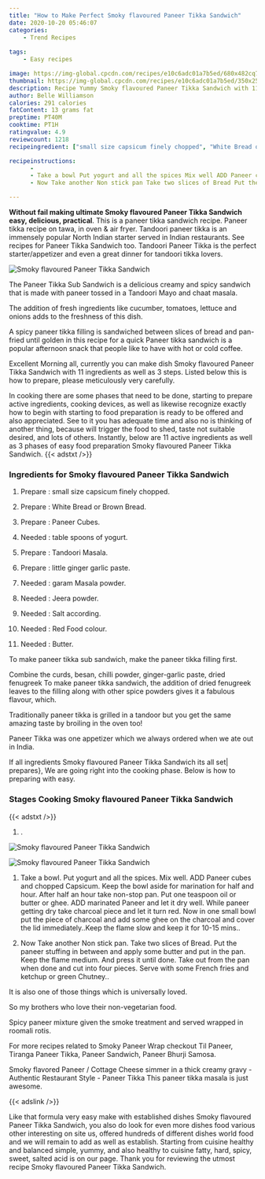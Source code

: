 ```yaml
---
title: "How to Make Perfect Smoky flavoured Paneer Tikka Sandwich"
date: 2020-10-20 05:46:07
categories:
    - Trend Recipes
    
tags:
    - Easy recipes

image: https://img-global.cpcdn.com/recipes/e10c6adc01a7b5ed/680x482cq70/smoky-flavoured-paneer-tikka-sandwich-recipe-main-photo.jpg
thumbnail: https://img-global.cpcdn.com/recipes/e10c6adc01a7b5ed/350x250cq70/smoky-flavoured-paneer-tikka-sandwich-recipe-main-photo.jpg
description: Recipe Yummy Smoky flavoured Paneer Tikka Sandwich with 11 ingredients and 3 stages of easy cooking.
author: Belle Williamson
calories: 291 calories
fatContent: 13 grams fat
preptime: PT40M
cooktime: PT1H
ratingvalue: 4.9
reviewcount: 1218
recipeingredient: ["small size capsicum finely chopped", "White Bread or Brown Bread", "Paneer Cubes", "table spoons of yogurt", "Tandoori Masala", "little ginger garlic paste", "garam Masala powder", "Jeera powder", "Salt according", "Red Food colour", "Butter"]

recipeinstructions: 
      -  
      - Take a bowl Put yogurt and all the spices Mix well ADD Paneer cubes and chopped Capsicum Keep the bowl aside for marination for half and hour After half an hour take nonstop pan Put one teaspoon oil or butter or ghee ADD marinated Paneer and let it dry well While paneer getting dry take charcoal piece and let it turn red Now in one small bowl put the piece of charcoal and add some ghee on the charcoal and cover the lid immediatelyKeep the flame slow and keep it for 1015 mins 
      - Now Take another Non stick pan Take two slices of Bread Put the paneer stuffing in between and apply some butter and put in the pan Keep the flame medium And press it until done Take out from the pan when done and cut into four pieces Serve with some French fries and ketchup or green Chutney

---
```




**Without fail making ultimate Smoky flavoured Paneer Tikka Sandwich easy, delicious, practical**. This is a paneer tikka sandwich recipe. Paneer tikka recipe on tawa, in oven &amp; air fryer. Tandoori paneer tikka is an immensely popular North Indian starter served in Indian restaurants. See recipes for Paneer Tikka Sandwich too. Tandoori Paneer Tikka is the perfect starter/appetizer and even a great dinner for tandoori tikka lovers.


![Smoky flavoured Paneer Tikka Sandwich](https://img-global.cpcdn.com/recipes/e10c6adc01a7b5ed/680x482cq70/smoky-flavoured-paneer-tikka-sandwich-recipe-main-photo.jpg "Smoky flavoured Paneer Tikka Sandwich")



The Paneer Tikka Sub Sandwich is a delicious creamy and spicy sandwich that is made with paneer tossed in a Tandoori Mayo and chaat masala.

The addition of fresh ingredients like cucumber, tomatoes, lettuce and onions adds to the freshness of this dish.

A spicy paneer tikka filling is sandwiched between slices of bread and pan-fried until golden in this recipe for a quick Paneer tikka sandwich is a popular afternoon snack that people like to have with hot or cold coffee.


Excellent Morning all, currently you can make dish Smoky flavoured Paneer Tikka Sandwich with 11 ingredients as well as 3 steps. Listed below this is how to prepare, please meticulously very carefully.

In cooking there are some phases that need to be done, starting to prepare active ingredients, cooking devices, as well as likewise recognize exactly how to begin with starting to food preparation is ready to be offered and also appreciated. See to it you has adequate time and also no is thinking of another thing, because will trigger the food to shed, taste not suitable desired, and lots of others. Instantly, below are 11 active ingredients as well as 3 phases of easy food preparation Smoky flavoured Paneer Tikka Sandwich.
{{< adstxt />}}

### Ingredients for Smoky flavoured Paneer Tikka Sandwich


1. Prepare  : small size capsicum finely chopped.

1. Prepare  : White Bread or Brown Bread.

1. Prepare  : Paneer Cubes.

1. Needed  : table spoons of yogurt.

1. Prepare  : Tandoori Masala.

1. Prepare  : little ginger garlic paste.

1. Needed  : garam Masala powder.

1. Needed  : Jeera powder.

1. Needed  : Salt according.

1. Needed  : Red Food colour.

1. Needed  : Butter.


To make paneer tikka sub sandwich, make the paneer tikka filling first.

Combine the curds, besan, chilli powder, ginger-garlic paste, dried fenugreek To make paneer tikka sandwich, the addition of dried fenugreek leaves to the filling along with other spice powders gives it a fabulous flavour, which.

Traditionally paneer tikka is grilled in a tandoor but you get the same amazing taste by broiling in the oven too!

Paneer Tikka was one appetizer which we always ordered when we ate out in India.


If all ingredients Smoky flavoured Paneer Tikka Sandwich its all set| prepares}, We are going right into the cooking phase. Below is how to preparing with easy.

### Stages Cooking Smoky flavoured Paneer Tikka Sandwich

{{< adstxt />}}


1. .



![Smoky flavoured Paneer Tikka Sandwich](https://img-global.cpcdn.com/steps/8fc974686b874e18/160x128cq70/smoky-flavoured-paneer-tikka-sandwich-recipe-step-1-photo.jpg" "Smoky flavoured Paneer Tikka Sandwich")

![Smoky flavoured Paneer Tikka Sandwich](https://img-global.cpcdn.com/steps/5604ad763aeba2c5/160x128cq70/smoky-flavoured-paneer-tikka-sandwich-recipe-step-1-photo.jpg" "Smoky flavoured Paneer Tikka Sandwich")



1. Take a bowl. Put yogurt and all the spices. Mix well. ADD Paneer cubes and chopped Capsicum. Keep the bowl aside for marination for half and hour. After half an hour take non-stop pan. Put one teaspoon oil or butter or ghee. ADD marinated Paneer and let it dry well. While paneer getting dry take charcoal piece and let it turn red. Now in one small bowl put the piece of charcoal and add some ghee on the charcoal and cover the lid immediately..Keep the flame slow and keep it for 10-15 mins..



1. Now Take another Non stick pan. Take two slices of Bread. Put the paneer stuffing in between and apply some butter and put in the pan. Keep the flame medium. And press it until done. Take out from the pan when done and cut into four pieces. Serve with some French fries and ketchup or green Chutney..




It is also one of those things which is universally loved.

So my brothers who love their non-vegetarian food.

Spicy paneer mixture given the smoke treatment and served wrapped in roomali rotis.

For more recipes related to Smoky Paneer Wrap checkout Til Paneer, Tiranga Paneer Tikka, Paneer Sandwich, Paneer Bhurji Samosa.

Smoky flavored Paneer / Cottage Cheese simmer in a thick creamy gravy - Authentic Restaurant Style - Paneer Tikka This paneer tikka masala is just awesome.


{{< adslink />}}

Like that formula very easy make with established dishes Smoky flavoured Paneer Tikka Sandwich, you also do look for even more dishes food various other interesting on site us, offered hundreds of different dishes world food and we will remain to add as well as establish. Starting from cuisine healthy and balanced simple, yummy, and also healthy to cuisine fatty, hard, spicy, sweet, salted acid is on our page. Thank you for reviewing the utmost recipe Smoky flavoured Paneer Tikka Sandwich.
